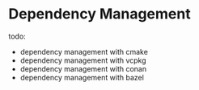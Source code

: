 # Dependency Management

todo:

- dependency management with cmake
- dependency management with vcpkg
- dependency management with conan
- dependency management with bazel